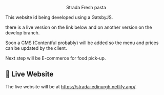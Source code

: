 <p align="center">
  Strada Fresh pasta
</p>

This website id being developed using a GatsbyJS.

there is a live version on the link below and on another version on the develop branch.

Soon a CMS (Contentful probably) will be added so the menu and prices can be updated by the client.

Next step will be E-commerce for food pick-up.

## 🍝 Live Website

The live website will be at https://strada-edinurgh.netlify.app/.

